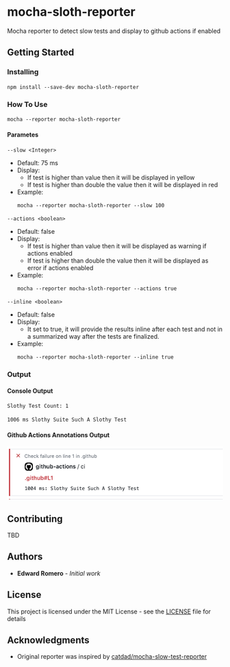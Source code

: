 # mocha-sloth-reporter

Mocha reporter to detect slow tests and display to github actions if enabled

## Getting Started

### Installing

```
npm install --save-dev mocha-sloth-reporter
```

### How To Use

    mocha --reporter mocha-sloth-reporter

#### Parametes 

`--slow <Integer>`
  - Default: 75 ms
  - Display:
    - If test is higher than value then it will be displayed in yellow
    - If test is higher than double the value then it will be displayed in red
  - Example:
    ```
    mocha --reporter mocha-sloth-reporter --slow 100
    ```

`--actions <boolean>`
  - Default: false
  - Display:
    - If test is higher than value then it will be displayed as warning if actions enabled
    - If test is higher than double the value then it will be displayed as error if actions enabled
  - Example:
    ```
    mocha --reporter mocha-sloth-reporter --actions true
    ```

`--inline <boolean>`
  - Default: false
  - Display:
    - It set to true, it will provide the results inline after each test and not in a summarized way after the tests are finalized.
  - Example:
    ```
    mocha --reporter mocha-sloth-reporter --inline true
    ```
    
### Output

#### Console Output

```
Slothy Test Count: 1

1006 ms Slothy Suite Such A Slothy Test
```

#### Github Actions Annotations Output

![Github Actions Annotations Output](img/Github-Actions-Annotations-Output.png)

## Contributing

TBD

## Authors

* **Edward Romero** - *Initial work*

## License

This project is licensed under the MIT License - see the [LICENSE](LICENSE) file for details

## Acknowledgments

* Original reporter was inspired by [catdad/mocha-slow-test-reporter](https://github.com/catdad/mocha-slow-test-reporter)